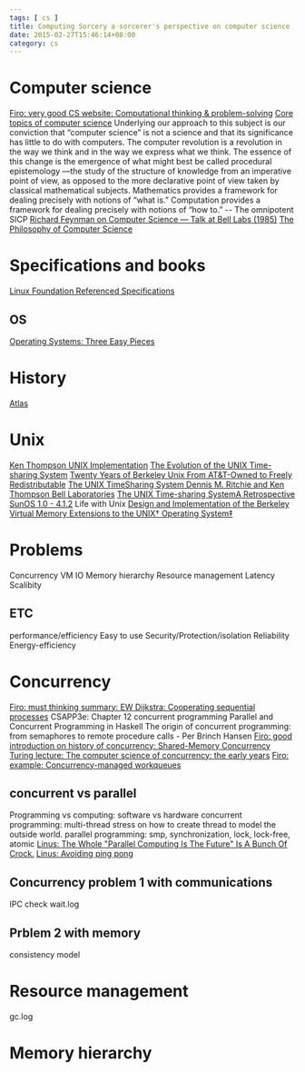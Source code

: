 ```yaml
---
tags: [ cs ] 
title: Computing Sorcery a sorcerer's perspective on computer science
date: 2015-02-27T15:46:14+08:00 
category: cs
---
```



# Computer science
[Firo: very good CS website: Computational thinking & problem-solving](https://computersciencewiki.org/index.php/Computational_thinking_%26_problem-solving)
[Core topics of computer science](https://computersciencewiki.org/index.php/Welcome)
Underlying our approach to this subject is our conviction that “computer science” is not a science and that its significance has little to do with computers. The computer revolution is a revolution in the way we think and in the way we express what we think. The essence of this change is the emergence of what might best be called procedural epistemology —the study of the structure of knowledge from an imperative point of view, as opposed to the more declarative point of view taken by classical mathematical subjects. Mathematics provides a framework for dealing precisely with notions of “what is.” Computation provides a framework for dealing precisely with notions of “how to.”  -- The omnipotent SICP
[Richard Feynman on Computer Science — Talk at Bell Labs (1985)](https://www.youtube.com/watch?v=lL4wg6ZAFIM)
[The Philosophy of Computer Science](https://plato.stanford.edu/entries/computer-science/)

# Specifications and books
[Linux Foundation Referenced Specifications](http://refspecs.linuxbase.org/)
## OS
[Operating Systems: Three Easy Pieces](http://pages.cs.wisc.edu/~remzi/OSTEP/)

# History
[Atlas](http://www.chilton-computing.org.uk/acl/technology/atlas/overview.htm)

# Unix
[Ken Thompson UNIX Implementation](https://users.soe.ucsc.edu/~sbrandt/221/Papers/History/thompson-bstj78.pdf)
[The Evolution of the UNIX Time-sharing System](https://www.cs.grinnell.edu/~curtsinger/teaching/2019S/CSC213/files/unix_evolution.pdf)
[Twenty Years of Berkeley Unix From AT&T-Owned to Freely Redistributable](https://www.oreilly.com/openbook/opensources/book/kirkmck.html)
[The UNIX TimeSharing System Dennis M. Ritchie and Ken Thompson Bell Laboratories](https://people.eecs.berkeley.edu/~brewer/cs262/unix.pdf)
[The UNIX Time-sharing SystemA Retrospective](https://www.bell-labs.com/usr/dmr/www/retro.pdf)
[SunOS 1.0 - 4.1.2](http://bitsavers.trailing-edge.com/pdf/sun/sunos/)
Life with Unix
[Design and Implementation of the Berkeley Virtual Memory Extensions to the UNIX† Operating System‡](http://citeseerx.ist.psu.edu/viewdoc/download?doi=10.1.1.107.9119&rep=rep1&type=pdf)

# Problems
Concurrency
VM
IO
Memory hierarchy
Resource management
Latency
Scalibity
## ETC
performance/efficiency
Easy to use
Security/Protection/isolation
Reliability
Energy-efficiency

# Concurrency
[Firo: must thinking summary: EW Dijkstra: Cooperating sequential processes](https://www.cs.utexas.edu/users/EWD/transcriptions/EWD01xx/EWD123.html)
CSAPP3e: Chapter 12 concurrent programming
Parallel and Concurrent Programming in Haskell
The origin of concurrent programming: from semaphores to remote procedure calls - Per Brinch Hansen
[Firo: good introduction on history of concurrency: Shared-Memory Concurrency](https://www.dcl.hpi.uni-potsdam.de/teaching/pvprog/Slides/C1_concurrency.pdf)
[Turing lecture: The computer science of concurrency: the early years](https://dl.acm.org/citation.cfm?id=2771951)
[Firo: example: Concurrency-managed workqueues](https://lwn.net/Articles/355700/)
## concurrent vs parallel
Programming vs computing: software vs hardware
concurrent programming: multi-thread stress on how to create thread to model the outside world.
parallel programming: smp, synchronization, lock, lock-free, atomic
[Linus: The Whole "Parallel Computing Is The Future" Is A Bunch Of Crock.](http://highscalability.com/blog/2014/12/31/linus-the-whole-parallel-computing-is-the-future-is-a-bunch.html)
[Linus: Avoiding ping pong](https://www.realworldtech.com/forum/?threadid=146066&curpostid=146227)
## Concurrency problem 1 with communications
IPC check wait.log

## Prblem 2 with memory
consistency model

# Resource management
gc.log

# Memory hierarchy



